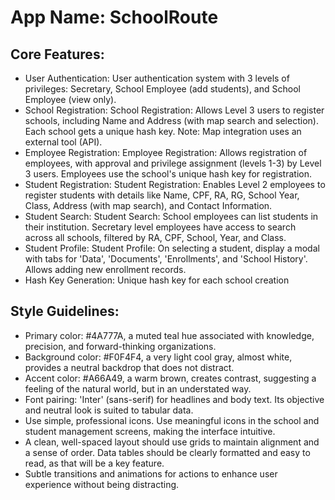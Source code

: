 # **App Name**: SchoolRoute

## Core Features:

- User Authentication: User authentication system with 3 levels of privileges: Secretary, School Employee (add students), and School Employee (view only).
- School Registration: School Registration: Allows Level 3 users to register schools, including Name and Address (with map search and selection). Each school gets a unique hash key. Note: Map integration uses an external tool (API).
- Employee Registration: Employee Registration: Allows registration of employees, with approval and privilege assignment (levels 1-3) by Level 3 users. Employees use the school's unique hash key for registration.
- Student Registration: Student Registration: Enables Level 2 employees to register students with details like Name, CPF, RA, RG, School Year, Class, Address (with map search), and Contact Information.
- Student Search: Student Search: School employees can list students in their institution.  Secretary level employees have access to search across all schools, filtered by RA, CPF, School, Year, and Class.
- Student Profile: Student Profile: On selecting a student, display a modal with tabs for 'Data', 'Documents', 'Enrollments', and 'School History'. Allows adding new enrollment records.
- Hash Key Generation: Unique hash key for each school creation

## Style Guidelines:

- Primary color: #4A777A, a muted teal hue associated with knowledge, precision, and forward-thinking organizations.
- Background color: #F0F4F4, a very light cool gray, almost white, provides a neutral backdrop that does not distract.
- Accent color: #A66A49, a warm brown, creates contrast, suggesting a feeling of the natural world, but in an understated way.
- Font pairing: 'Inter' (sans-serif) for headlines and body text. Its objective and neutral look is suited to tabular data.
- Use simple, professional icons. Use meaningful icons in the school and student management screens, making the interface intuitive.
- A clean, well-spaced layout should use grids to maintain alignment and a sense of order. Data tables should be clearly formatted and easy to read, as that will be a key feature.
- Subtle transitions and animations for actions to enhance user experience without being distracting.